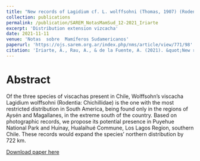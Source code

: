 ```yaml
---
title: "New records of Lagidium cf. L. wolffsohni (Thomas, 1907) (Rodentia, Chinchillidae) in southern Chile"
collection: publications
permalink: /publication/SAREM_NotasMamSud_12-2021_Iriarte
excerpt: 'Distribution extension vizcacha'
date: 2021-11-11
venue: 'Notas  sobre  Mamíferos Sudamericanos'
paperurl: 'https://ojs.sarem.org.ar/index.php/nms/article/view/771/98'
citation: 'Iriarte, A., Rau, A., & de la Fuente, A. (2021). &quot;New records of Lagidium cf. L. wolffsohni (Thomas, 1907) (Rodentia, Chinchillidae) in southern Chile.&quot; <i>Notas  sobre  Mamíferos Sudamericanos</i>. 3:e21.12.2.'
---
```

# Abstract

Of the three species of viscachas present in Chile, Wolffsohn’s viscacha Lagidium wolffsohni (Rodentia: Chichillidae) is the one with the most restricted distribution in South America, being found only in the regions of Aysén and Magallanes, in the extreme south of the country. Based on photographic records, we propose its potential presence in Puyehue National Park and Huinay, Hualaihué Commune, Los Lagos Region, southern Chile. These records would expand the species’ northern distribution by 722 km.

[Download paper here](https://github.com/AlejandroFuentePinero/alejandrofuentepinero.github.io/blob/master/files/SAREM_NotasMamSud_12-2021_Iriarte.pdf)
